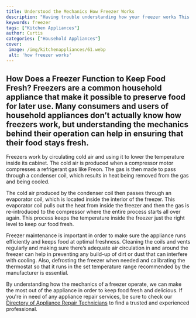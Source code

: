 ```yaml
---
title: Understood the Mechanics How Freezer Works
description: "Having trouble understanding how your freezer works This blog post explains the mechanics of a freezer from start to finish so you can get the most out of your appliance"
keywords: freezer
tags: ["Kitchen Appliances"]
author: Curtis
categories: ["Household Appliances"]
cover: 
 image: /img/kitchenappliances/61.webp
 alt: 'how freezer works'
---
```

## How Does a Freezer Function to Keep Food Fresh? Freezers are a common household appliance that make it possible to preserve food for later use. Many consumers and users of household appliances don’t actually know how freezers work, but understanding the mechanics behind their operation can help in ensuring that their food stays fresh.

Freezers work by circulating cold air and using it to lower the temperature inside its cabinet. The cold air is produced when a compressor motor compresses a refrigerant gas like Freon. The gas is then made to pass through a condenser coil, which results in heat being removed from the gas and being cooled. 

The cold air produced by the condenser coil then passes through an evaporator coil, which is located inside the interior of the freezer. This evaporator coil pulls out the heat from inside the freezer and then the gas is re-introduced to the compressor where the entire process starts all over again. This process keeps the temperature inside the freezer just the right level to keep our food fresh.

Freezer maintenance is important in order to make sure the appliance runs efficiently and keeps food at optimal freshness. Cleaning the coils and vents regularly and making sure there’s adequate air circulation in and around the freezer can help in preventing any build-up of dirt or dust that can interfere with cooling. Also, defrosting the freezer when needed and calibrating the thermostat so that it runs in the set temperature range recommended by the manufacturer is essential.

By understanding how the mechanics of a freezer operate, we can make the most out of the appliance in order to keep food fresh and delicious. If you're in need of any appliance repair services, be sure to check our [Directory of Appliance Repair Technicians](./pages/appliance-repair-technicians) to find a trusted and experienced professional.

